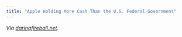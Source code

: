 ```yaml
---
title: "Apple Holding More Cash Than the U.S. Federal Government"
---
```

<p><em>Via <a href="http://daringfireball.net/linked/2011/07/29/apple-politics">daringfireball.net</a>.</em></p>
